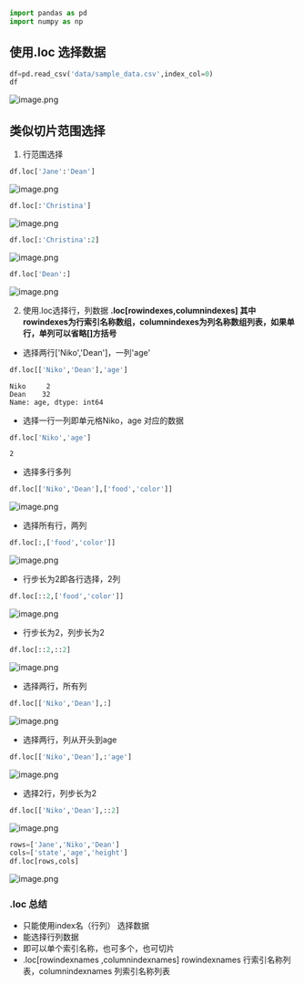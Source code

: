 

```python
import pandas as pd
import numpy as np
```

## 使用.loc 选择数据


```python
df=pd.read_csv('data/sample_data.csv',index_col=0)
df
```

![image.png](https://upload-images.jianshu.io/upload_images/1691484-55a9a01ab6d23449.png?imageMogr2/auto-orient/strip%7CimageView2/2/w/1240)



## 类似切片范围选择
1. 行范围选择


```python
df.loc['Jane':'Dean']
```




![image.png](https://upload-images.jianshu.io/upload_images/1691484-65faceeb25fdf1ac.png?imageMogr2/auto-orient/strip%7CimageView2/2/w/1240)





```python
df.loc[:'Christina']
```




![image.png](https://upload-images.jianshu.io/upload_images/1691484-5c1ecc656d2b2add.png?imageMogr2/auto-orient/strip%7CimageView2/2/w/1240)





```python
df.loc[:'Christina':2]
```




![image.png](https://upload-images.jianshu.io/upload_images/1691484-0826dc0e296f0b77.png?imageMogr2/auto-orient/strip%7CimageView2/2/w/1240)





```python
df.loc['Dean':]
```




![image.png](https://upload-images.jianshu.io/upload_images/1691484-5e91492738cc8baf.png?imageMogr2/auto-orient/strip%7CimageView2/2/w/1240)




2. 使用.loc选择行，列数据
**.loc[rowindexes,columnindexes] 其中rowindexes为行索引名称数组，columnindexes为列名称数组列表，如果单行，单列可以省略[]方括号**
+ 选择两行['Niko','Dean']，一列'age'


```python
df.loc[['Niko','Dean'],'age']
```




    Niko     2
    Dean    32
    Name: age, dtype: int64



+ 选择一行一列即单元格Niko，age 对应的数据


```python
df.loc['Niko','age']
```




    2



+ 选择多行多列


```python
df.loc[['Niko','Dean'],['food','color']]
```




![image.png](https://upload-images.jianshu.io/upload_images/1691484-9d46d0ddf5387075.png?imageMogr2/auto-orient/strip%7CimageView2/2/w/1240)




+ 选择所有行，两列


```python
df.loc[:,['food','color']]
```




![image.png](https://upload-images.jianshu.io/upload_images/1691484-611556c272b5196c.png?imageMogr2/auto-orient/strip%7CimageView2/2/w/1240)




+ 行步长为2即各行选择，2列


```python
df.loc[::2,['food','color']]
```




![image.png](https://upload-images.jianshu.io/upload_images/1691484-2b50258735e06751.png?imageMogr2/auto-orient/strip%7CimageView2/2/w/1240)




+ 行步长为2，列步长为2


```python
df.loc[::2,::2]
```




![image.png](https://upload-images.jianshu.io/upload_images/1691484-7e23f010db3f016f.png?imageMogr2/auto-orient/strip%7CimageView2/2/w/1240)




+ 选择两行，所有列


```python
df.loc[['Niko','Dean'],:]
```




![image.png](https://upload-images.jianshu.io/upload_images/1691484-8132c703d34b6e21.png?imageMogr2/auto-orient/strip%7CimageView2/2/w/1240)




+ 选择两行，列从开头到age


```python
df.loc[['Niko','Dean'],:'age']
```




![image.png](https://upload-images.jianshu.io/upload_images/1691484-298db23e2e188ffc.png?imageMogr2/auto-orient/strip%7CimageView2/2/w/1240)




+ 选择2行，列步长为2


```python
df.loc[['Niko','Dean'],::2]
```




![image.png](https://upload-images.jianshu.io/upload_images/1691484-33540e1c7b2af96a.png?imageMogr2/auto-orient/strip%7CimageView2/2/w/1240)





```python
rows=['Jane','Niko','Dean']
cols=['state','age','height']
df.loc[rows,cols]
```



![image.png](https://upload-images.jianshu.io/upload_images/1691484-fc1a7ca29585d04c.png?imageMogr2/auto-orient/strip%7CimageView2/2/w/1240)




### .loc 总结 
+ 只能使用index名（行列） 选择数据
+ 能选择行列数据
+ 即可以单个索引名称，也可多个，也可切片
+ .loc[rowindexnames ,columnindexnames] rowindexnames 行索引名称列表，columnindexnames 列索引名称列表



